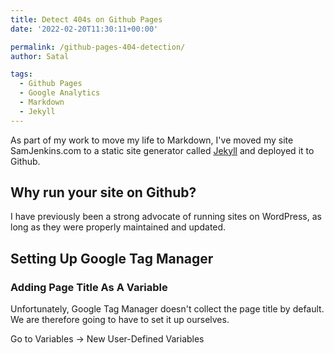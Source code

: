 ```yaml
---
title: Detect 404s on Github Pages
date: '2022-02-20T11:30:11+00:00'

permalink: /github-pages-404-detection/
author: Satal

tags:
  - Github Pages
  - Google Analytics
  - Markdown
  - Jekyll
---
```


As part of my work to move my life to Markdown, I've moved my site SamJenkins.com to a static site generator called [Jekyll](https://jekyllrb.com/) and deployed it to Github.

## Why run your site on Github?

I have previously been a strong advocate of running sites on WordPress, as long as they were properly maintained and updated.

## Setting Up Google Tag Manager

### Adding Page Title As A Variable

Unfortunately, Google Tag Manager doesn't collect the page title by default. We are therefore going to have to set it up ourselves.

Go to Variables -> New User-Defined Variables

